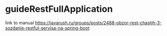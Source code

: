 # guideRestFullApplication
link to manual https://javarush.ru/groups/posts/2488-obzor-rest-chastjh-3-sozdanie-restful-servisa-na-spring-boot
